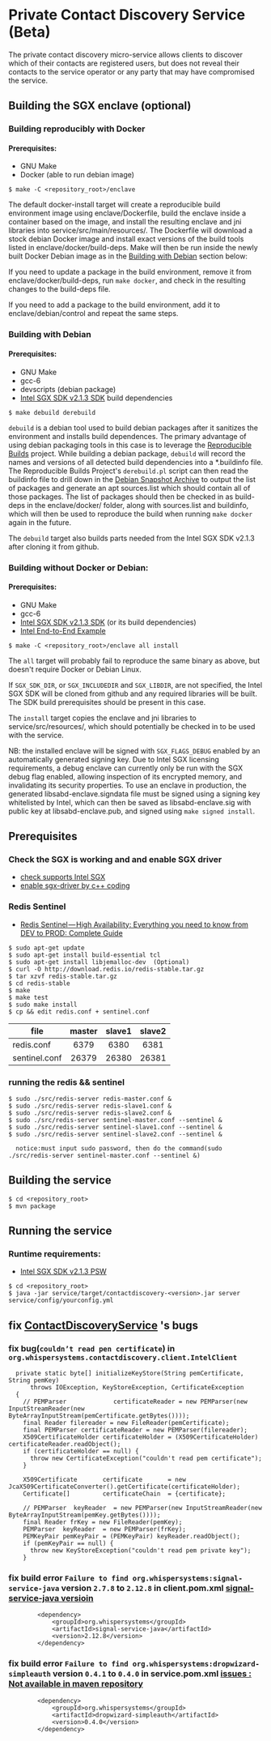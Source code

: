 # Private Contact Discovery Service (Beta)

The private contact discovery micro-service allows clients to discover which of their
contacts are registered users, but does not reveal their contacts to the service operator
or any party that may have compromised the service.

## Building the SGX enclave (optional)

### Building reproducibly with Docker

#### Prerequisites:
- GNU Make
- Docker (able to run debian image)

`````
$ make -C <repository_root>/enclave
`````

The default docker-install target will create a reproducible build environment image using
enclave/Dockerfile, build the enclave inside a container based on the image, and install
the resulting enclave and jni libraries into service/src/main/resources/. The Dockerfile
will download a stock debian Docker image and install exact versions of the build tools
listed in enclave/docker/build-deps. Make will then be run inside the newly built Docker
Debian image as in the [Building with Debian](#building-with-debian) section below:

If you need to update a package in the build environment, remove it from
enclave/docker/build-deps, run `make docker`, and check in the resulting changes to the
build-deps file.

If you need to add a package to the build environment, add it to enclave/debian/control
and repeat the same steps.

### Building with Debian

#### Prerequisites:
- GNU Make
- gcc-6
- devscripts (debian package)
- [Intel SGX SDK v2.1.3 SDK](https://github.com/intel/linux-sgx/tree/sgx_2.1.3) build dependencies

`````
$ make debuild derebuild
`````

`debuild` is a debian tool used to build debian packages after it sanitizes the
environment and installs build dependences. The primary advantage of using debian
packaging tools in this case is to leverage the [Reproducible
Builds](https://wiki.debian.org/ReproducibleBuilds) project. While building a debian
package, `debuild` will record the names and versions of all detected build dependencies
into a *.buildinfo file. The Reproducible Builds Project's `derebuild.pl` script can then
read the buildinfo file to drill down in the [Debian Snapshot
Archive](http://snapshot.debian.org/) to output the list of packages and generate an apt
sources.list which should contain all of those packages. The list of packages should then
be checked in as build-deps in the enclave/docker/ folder, along with sources.list and
buildinfo, which will then be used to reproduce the build when running `make docker`
again in the future.

The `debuild` target also builds parts needed from the Intel SGX SDK v2.1.3 after cloning it
from github.

### Building without Docker or Debian:

#### Prerequisites:
- GNU Make
- gcc-6
- [Intel SGX SDK v2.1.3 SDK](https://github.com/intel/linux-sgx/tree/sgx_2.1.3) (or its build dependencies)
- [Intel End-to-End Example](https://software.intel.com/en-us/articles/code-sample-intel-software-guard-extensions-remote-attestation-end-to-end-example)

`````
$ make -C <repository_root>/enclave all install
`````

The `all` target will probably fail to reproduce the same binary as above, but doesn't
require Docker or Debian Linux.

If `SGX_SDK_DIR`, or `SGX_INCLUDEDIR` and `SGX_LIBDIR`, are not specified, the Intel SGX SDK
will be cloned from github and any required libraries will be built. The SDK build
prerequisites should be present in this case.

The `install` target copies the enclave and jni libraries to service/src/resources/, which
should potentially be checked in to be used with the service.

NB: the installed enclave will be signed with `SGX_FLAGS_DEBUG` enabled by an automatically
generated signing key. Due to Intel SGX licensing requirements, a debug enclave can
currently only be run with the SGX debug flag enabled, allowing inspection of its
encrypted memory, and invalidating its security properties. To use an enclave in
production, the generated libsabd-enclave.signdata file must be signed using a signing key
whitelisted by Intel, which can then be saved as libsabd-enclave.sig with public key at
libsabd-enclave.pub, and signed using `make signed install`.

## Prerequisites

### Check the SGX is working and and enable SGX driver
- [check supports Intel SGX](https://github.com/ayeks/SGX-hardware)
- [enable sgx-driver by c++ coding](https://github.com/ericfjl/signal-test.git)

### Redis Sentinel
- [Redis Sentinel — High Availability: Everything you need to know from DEV to PROD: Complete Guide](https://medium.com/@amila922/redis-sentinel-high-availability-everything-you-need-to-know-from-dev-to-prod-complete-guide-deb198e70ea6
)


`````
$ sudo apt-get update
$ sudo apt-get install build-essential tcl
$ sudo apt-get install libjemalloc-dev  (Optional)
$ curl -O http://download.redis.io/redis-stable.tar.gz
$ tar xzvf redis-stable.tar.gz
$ cd redis-stable
$ make
$ make test
$ sudo make install
$ cp && edit redis.conf + sentinel.conf
`````
file|master|slave1|slave2
----|:----:|:-----:|:------:
redis.conf|6379|6380|6381
sentinel.conf|26379|26380|26381

### running the redis && sentinel
`````
$ sudo ./src/redis-server redis-master.conf &
$ sudo ./src/redis-server redis-slave1.conf &
$ sudo ./src/redis-server redis-slave2.conf &
$ sudo ./src/redis-server sentinel-master.conf --sentinel &
$ sudo ./src/redis-server sentinel-slave1.conf --sentinel &
$ sudo ./src/redis-server sentinel-slave2.conf --sentinel &

  notice:must input sudo password, then do the command(sudo ./src/redis-server sentinel-master.conf --sentinel &)

`````

## Building the service

`````
$ cd <repository_root>
$ mvn package
`````

## Running the service

### Runtime requirements:
- [Intel SGX SDK v2.1.3 PSW](https://github.com/intel/linux-sgx/tree/sgx_2.1.3#install-the-intelr-sgx-psw)

`````
$ cd <repository_root>
$ java -jar service/target/contactdiscovery-<version>.jar server service/config/yourconfig.yml
`````

## fix [ContactDiscoveryService](https://github.com/signalapp/ContactDiscoveryService) 's bugs 
### fix bug(`couldn’t read pen certificate`) in `org.whispersystems.contactdiscovery.client.IntelClient`
`````
  private static byte[] initializeKeyStore(String pemCertificate, String pemKey)
      throws IOException, KeyStoreException, CertificateException
  {
    // PEMParser             certificateReader = new PEMParser(new InputStreamReader(new ByteArrayInputStream(pemCertificate.getBytes())));
    final Reader filereader = new FileReader(pemCertificate);
    final PEMParser certificateReader = new PEMParser(filereader);
    X509CertificateHolder certificateHolder = (X509CertificateHolder) certificateReader.readObject();
    if (certificateHolder == null) {
      throw new CertificateException("couldn't read pem certificate");
    }

    X509Certificate       certificate       = new JcaX509CertificateConverter().getCertificate(certificateHolder);
    Certificate[]         certificateChain  = {certificate};

    // PEMParser  keyReader  = new PEMParser(new InputStreamReader(new ByteArrayInputStream(pemKey.getBytes())));
    final Reader frKey = new FileReader(pemKey);
    PEMParser  keyReader  = new PEMParser(frKey);
    PEMKeyPair pemKeyPair = (PEMKeyPair) keyReader.readObject();
    if (pemKeyPair == null) {
      throw new KeyStoreException("couldn't read pem private key");
    }
`````
### fix build error `Failure to find org.whispersystems:signal-service-java` version `2.7.8` to `2.12.8` in client.pom.xml [signal-service-java versioin](https://mvnrepository.com/artifact/com.github.turasa/signal-service-java)
`````
        <dependency>
            <groupId>org.whispersystems</groupId>
            <artifactId>signal-service-java</artifactId>
            <version>2.12.8</version>
        </dependency>
`````
### fix build error `Failure to find org.whispersystems:dropwizard-simpleauth` version `0.4.1` to `0.4.0` in service.pom.xml [issues : Not available in maven repository](https://github.com/signalapp/dropwizard-simpleauth/issues/4)
`````
        <dependency>
            <groupId>org.whispersystems</groupId>
            <artifactId>dropwizard-simpleauth</artifactId>
            <version>0.4.0</version>
        </dependency>
`````
